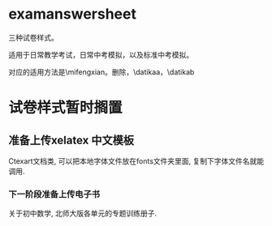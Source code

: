 # examanswersheet
三种试卷样式。

适用于日常教学考试，日常中考模拟，以及标准中考模拟。

对应的适用方法是\mifengxian。删除，\datikaa，\datikab

# 试卷样式暂时搁置

## 准备上传xelatex 中文模板

Ctexart文档类, 可以把本地字体文件放在fonts文件夹里面, 复制下字体文件名就能调用.

### 下一阶段准备上传电子书

关于初中数学, 北师大版各单元的专题训练册子.